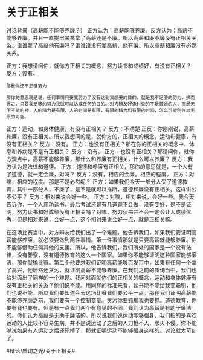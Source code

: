 # 关于正相关
讨论背景（高薪能不能够养廉？）
正方认为：高薪能够养廉。反方认为：高薪不能够养廉。并且一直提出某某拿了高薪还是不廉。所以高薪和廉不廉没有正相关关系。谁谁拿了高薪他有廉吗？谁谁谁没有拿高薪，他有廉。所以高薪和廉没有必然关系。

正方：我想请问你，就你方正相关的概念，努力读书和成绩好，有没有正相关？
反方：没有。
```付反
那是你还不足够努力
```
```付正
那你的意思就是说，任何事情只要我努力了没有达到我想要的目的，就是我不足够的努力，换而言之，只要我足够的努力我就可以达成任何的目的。对方辩友好像讨论的不是普通的人，而是无所不能的神，人的精力是有限，人的时间是有限，有限的精力和有限的时间，怎么可能创作出无限的可能。
```
正方：运动，和身体健康，有没有正相关？
反方：不清楚
正反：你刚刚说，高薪和廉，没有正相关。所以我想问的是，就你方的，正相关的概念，运动和健康，有没有正相关？
反方：没有。
正方：也没有正相关？那在你的正相关的概念中，休息和养病是不是有正相关？
反方：没有。
正方：也没有正相关？那请问你，就你方观点中，高薪不能够养廉，那什么和养廉有正相关，什么可以养廉？
反方：我方认为是法律和道德。
正方：道德和养廉有正相关，那你的意思就是，一个人有了道德，就一定会廉，对吗？
反方：没有，相应的会廉。相应的程度。
正方：对嘛，相应的程度。那是不是必然呢？
正方：如果我们今天一部分人受了道德教育，其中一部分人，不廉了，是不是就可以推断，道德和廉没有正相关。这样讲公不公平？
反方：相对来说会好一些。
正方：对嘛，相对来说，会好一些。我今天告诉你，一个人用功读书，最后考试还是有几道题不会做，没有变好，是不是证明，努力读书和好成绩没有正相关吗？对嘛，努力读书并不会一定会让人成绩优秀，但是相对来说，会好一点，这个相对来说会好一点，就是正相关嘛。


在这场比赛当中，对方辩友给我们出了一个难题。他告诉我们，如果我们要证明高薪能够养廉，就必须要做到两件事情。第一件事情那就是只要高薪就能够养廉。你不能够借助任何其他的支援。所以，他告诉我们，我们所处的国家是一个没有法律，没有警察，没有道德教育的这么一个国家。如果你不能够证明这种国家能够廉洁，那你就输比赛。第二个他要求我们证明高薪能够百发百中，如果有任何一个拿了高兴，他居然还贪污，就证明高薪不能够养廉。在我们之前的质询当中，我们也给对面出了同样的一个难题。我问对面就你们的正相关的概念，运动和身体健康有没有正相关的关系？他们说不能。用同样的标准来看，读书能不能给我变聪明，他们也说不能。所以我们要知道今天这场比赛我们要公平一点。那在我们证明高薪能不能够养廉之前，我们要有一个控制变量。贪污你要抓那我也要抓。道德教育，你要有我也要有。但是有一点我们两个有意见的不同，我们认为高薪是有助于廉洁的。你们认为高薪是无助于廉洁的。所以说我们说运动能够强身，我们指的是喜欢运动的人比较不容易生病。并不是说运动了之后的人刀枪不入，水火不侵。你不能够说如果有人运动之后还死掉了，那就证明运动不能够强身这样的。讨论就太苛刻了。


#辩论/质询之光/关于正相关#